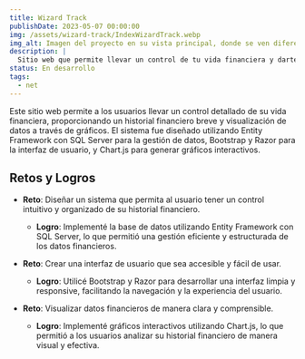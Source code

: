 ```yaml
---
title: Wizard Track
publishDate: 2023-05-07 00:00:00
img: /assets/wizard-track/IndexWizardTrack.webp
img_alt: Imagen del proyecto en su vista principal, donde se ven diferentes hoteles.
description: |
  Sitio web que permite llevar un control de tu vida financiera y darte un breve historial financiero de este
status: En desarrollo
tags:
  - net
---
```


Este sitio web permite a los usuarios llevar un control detallado de su vida financiera, proporcionando un historial financiero breve y visualización de datos a través de gráficos. El sistema fue diseñado utilizando Entity Framework con SQL Server para la gestión de datos, Bootstrap y Razor para la interfaz de usuario, y Chart.js para generar gráficos interactivos.

## Retos y Logros

- **Reto**: Diseñar un sistema que permita al usuario tener un control intuitivo y organizado de su historial financiero.

  - **Logro**: Implementé la base de datos utilizando Entity Framework con SQL Server, lo que permitió una gestión eficiente y estructurada de los datos financieros.

- **Reto**: Crear una interfaz de usuario que sea accesible y fácil de usar.

  - **Logro**: Utilicé Bootstrap y Razor para desarrollar una interfaz limpia y responsive, facilitando la navegación y la experiencia del usuario.

- **Reto**: Visualizar datos financieros de manera clara y comprensible.
  - **Logro**: Implementé gráficos interactivos utilizando Chart.js, lo que permitió a los usuarios analizar su historial financiero de manera visual y efectiva.
